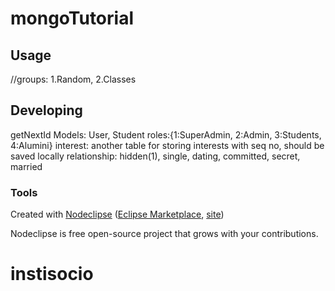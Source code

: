

# mongoTutorial



## Usage
//groups: 1.Random, 2.Classes


## Developing

getNextId
Models: User, Student
roles:{1:SuperAdmin, 2:Admin, 3:Students, 4:Alumini}
interest: another table for storing interests with seq no, should be saved locally
relationship: hidden(1), single, dating, committed, secret, married

### Tools

Created with [Nodeclipse](https://github.com/Nodeclipse/nodeclipse-1)
 ([Eclipse Marketplace](http://marketplace.eclipse.org/content/nodeclipse), [site](http://www.nodeclipse.org))   

Nodeclipse is free open-source project that grows with your contributions.
# instisocio
